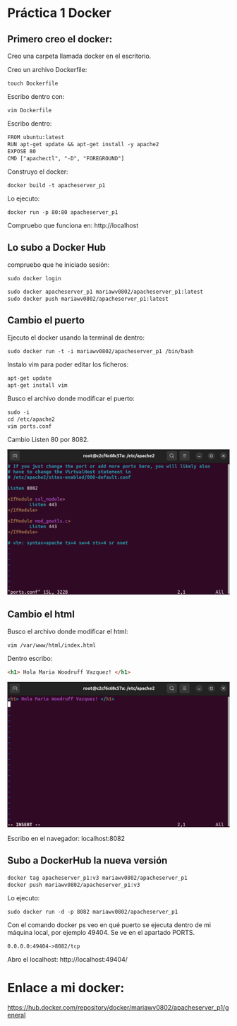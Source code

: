 # Práctica 1 Docker

## Primero creo el docker:
Creo una carpeta llamada docker en el escritorio.

Creo un archivo Dockerfile:
```console
touch Dockerfile
```

Escribo dentro con:
```console
vim Dockerfile
```

Escribo dentro:
```console
FROM ubuntu:latest
RUN apt-get update && apt-get install -y apache2
EXPOSE 80
CMD ["apachectl", "-D", "FOREGROUND"]
```

Construyo el docker:
```console
docker build -t apacheserver_p1
```

Lo ejecuto:
```console
docker run -p 80:80 apacheserver_p1
```

Compruebo que funciona en: http://localhost

## Lo subo a Docker Hub

compruebo que he iniciado sesión:
```console
sudo docker login
```

```console
sudo docker apacheserver_p1 mariawv0802/apacheserver_p1:latest
sudo docker push mariawv0802/apacheserver_p1:latest
```

## Cambio el puerto

Ejecuto el docker usando la terminal de dentro:

```console
sudo docker run -t -i mariawv0802/apacheserver_p1 /bin/bash
```

Instalo vim para poder editar los ficheros:
```console
apt-get update
apt-get install vim
```

Busco el archivo donde modificar el puerto:
```console
sudo -i
cd /etc/apache2
vim ports.conf
```

Cambio Listen 80 por 8082.

![w:640](puerto.png)

## Cambio el html

Busco el archivo donde modificar el html:

```console
vim /var/www/html/index.html
```

Dentro escribo:
```html
<h1> Hola Maria Woodruff Vazquez! </h1>
```

![w:640](html.png)

Escribo en el navegador: localhost:8082

## Subo a DockerHub la nueva versión

```console
docker tag apacheserver_p1:v3 mariawv0802/apacheserver_p1
docker push mariawv0802/apacheserver_p1:v3
```

Lo ejecuto:
```console
sudo docker run -d -p 8082 mariawv0802/apacheserver_p1
```

Con el comando docker ps veo en qué puerto se ejecuta dentro de mi máquina local, por ejemplo 49404. Se ve en el apartado PORTS.
```console
0.0.0.0:49404->8082/tcp
```
Abro el localhost: http://localhost:49404/



# Enlace a mi docker:

https://hub.docker.com/repository/docker/mariawv0802/apacheserver_p1/general

